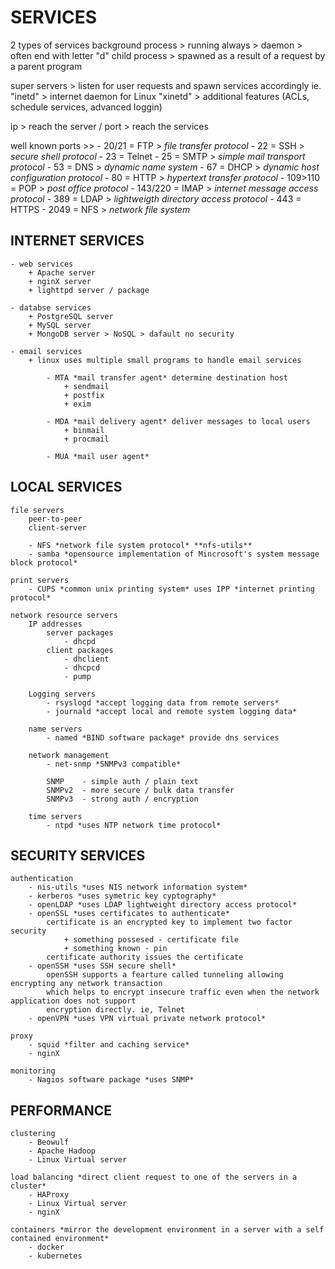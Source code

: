 # SERVICES

2 types of services
    background process > running always > daemon > often end with letter "d"
    child process > spawned as a result of a request by a parent program

super servers > listen for user requests and spawn services accordingly
    ie. "inetd" > internet daemon for Linux
        "xinetd" > additional features (ACLs, schedule services, advanced loggin)

ip > reach the server / port > reach the services

well known ports >>
    - 20/21   = FTP > *file transfer protocol*
    - 22      = SSH > *secure shell protocol*
    - 23      = Telnet
    - 25      = SMTP > *simple mail transport protocol*
    - 53      = DNS > *dynamic name system*
    - 67      = DHCP > *dynamic host configuration protocol*
    - 80      = HTTP > *hypertext transfer protocol*
    - 109>110 = POP > *post office protocol*
    - 143/220 = IMAP > *internet message access protocol*
    - 389     = LDAP > *lightweigth directory access protocol*
    - 443     = HTTPS
    - 2049    = NFS > *network file system*

## INTERNET SERVICES

    - web services
        + Apache server
        + nginX server
        + lighttpd server / package

    - databse services
        + PostgreSQL server
        + MySQL server
        + MongoDB server > NoSQL > dafault no security

    - email services
        + linux uses multiple small programs to handle email services

            - MTA *mail transfer agent* determine destination host
                + sendmail
                + postfix
                + exim

            - MDA *mail delivery agent* deliver messages to local users
                + binmail
                + procmail
            
            - MUA *mail user agent*

## LOCAL SERVICES

    file servers
        peer-to-peer
        client-server

        - NFS *network file system protocol* **nfs-utils**
        - samba *opensource implementation of Mincrosoft's system message block protocol*
    
    print servers
        - CUPS *common unix printing system* uses IPP *internet printing protocol*
    
    network resource servers
        IP addresses
            server packages
                - dhcpd
            client packages
                - dhclient
                - dhcpcd
                - pump
        
        Logging servers
            - rsyslogd *accept logging data from remote servers*
            - journald *accept local and remote system logging data*

        name servers
            - named *BIND software package* provide dns services
        
        network management
            - net-snmp *SNMPv3 compatible*
            
            SNMP    - simple auth / plain text
            SNMPv2  - more secure / bulk data transfer
            SNMPv3  - strong auth / encryption
        
        time servers
            - ntpd *uses NTP network time protocol*

## SECURITY SERVICES

    authentication
        - nis-utils *uses NIS network information system*
        - kerberos *uses symetric key cyptography*
        - openLDAP *uses LDAP lightweight directory access protocol*
        - openSSL *uses certificates to authenticate*
            certificate is an encrypted key to implement two factor security
                + something possesed - certificate file
                + something known - pin
            certificate authority issues the certificate
        - openSSH *uses SSH secure shell*
            openSSH supports a fearture called tunneling allowing encrypting any network transaction
            which helps to encrypt insecure traffic even when the network application does not support
            encryption directly. ie, Telnet
        - openVPN *uses VPN virtual private network protocol*
    
    proxy
        - squid *filter and caching service*
        - nginX
    
    monitoring
        - Nagios software package *uses SNMP*

## PERFORMANCE

    clustering
        - Beowulf
        - Apache Hadoop
        - Linux Virtual server
    
    load balancing *direct client request to one of the servers in a cluster*
        - HAProxy
        - Linux Virtual server
        - nginX
    
    containers *mirror the development environment in a server with a self contained environment*
        - docker
        - kubernetes
